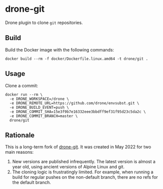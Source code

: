# drone-git

Drone plugin to clone `git` repositories.

## Build

Build the Docker image with the following commands:

```
docker build --rm -f docker/Dockerfile.linux.amd64 -t drone/git .
```

## Usage

Clone a commit:

```
docker run --rm \
  -e DRONE_WORKSPACE=/drone \
  -e DRONE_REMOTE_URL=https://github.com/drone/envsubst.git \
  -e DRONE_BUILD_EVENT=push \
  -e DRONE_COMMIT_SHA=15e3f9b7e16332eee3bbdff9ef31f95d23c5da2c \
  -e DRONE_COMMIT_BRANCH=master \
  drone/git
```

## Rationale

This is a long-term fork of [drone-git](https://github.com/drone/drone-git). It was created in
May 2022 for two main reasons:

1. New versions are published infrequently. The latest version is almost a year old, using
   ancient versions of Alpine Linux and git.
2. The cloning logic is frustratingly limited. For example, when running a build for regular
   pushes on the non-default branch, there are no refs for the default branch.
